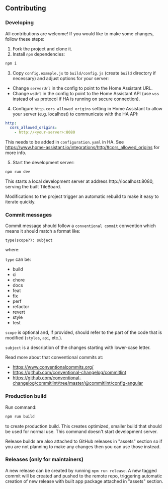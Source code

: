## Contributing

### Developing

All contributions are welcome! If you would like to make some changes, follow these steps:

1. Fork the project and clone it.
2. Install `npm` dependencies:

```sh
npm i
```

3. Copy `config.example.js` to `build/config.js` (create `build` directory if necessary) and adjust options for your server:
 - Change `serverUrl` in the config to point to the Home Assistant URL.
 - Change `wsUrl` in the config to point to the Home Assistant API (use `wss` instead of `ws` protocol if HA is running on secure connection).
4. Configure `http.cors_allowed_origins` setting in Home Assistant to allow your server (e.g. localhost) to communicate with the HA API:

```yaml
http:
  cors_allowed_origins:
    - http://<your-server>:8080
```

This needs to be added in `configuration.yaml` in HA. See https://www.home-assistant.io/integrations/http/#cors_allowed_origins for more info.

5. Start the development server:

```sh
npm run dev
```

This starts a local development server at address http://localhost:8080, serving the built TileBoard.

Modifications to the project trigger an automatic rebuild to make it easy to iterate quickly.

### Commit messages

Commit message should follow a `conventional commit` convention which means it should match a format like:

`type(scope?): subject`

where:

`type` can be:
 - build
 - ci
 - chore
 - docs
 - feat
 - fix
 - perf
 - refactor
 - revert
 - style
 - test

`scope` is optional and, if provided, should refer to the part of the code that is modified (`styles`, `api`, etc.).

`subject` is a description of the changes starting with lower-case letter.

Read more about that conventional commits at:
 - https://www.conventionalcommits.org/
 - https://github.com/conventional-changelog/commitlint
 - https://github.com/conventional-changelog/commitlint/tree/master/@commitlint/config-angular

### Production build

Run command:

```sh
npm run build
```

to create production build. This creates optimized, smaller build that should be used for normal use. This command doesn't start development server.

Release builds are also attached to GitHub releases in "assets" section so if you are not planning to make any changes then you can use those instead.

### Releases (only for maintainers)

A new release can be created by running `npm run release`. A new tagged commit will be created and pushed to the remote repo, triggering automatic creation of new release with built app package attached in "assets" section.
